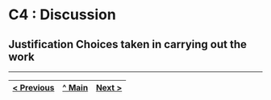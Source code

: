 # C4 : Discussion

## Justification Choices taken in carrying out the work

---
[< Previous](c3.md) | [^ Main](../../../) | [Next >](c5.md)
:--- | :---: | ---: 